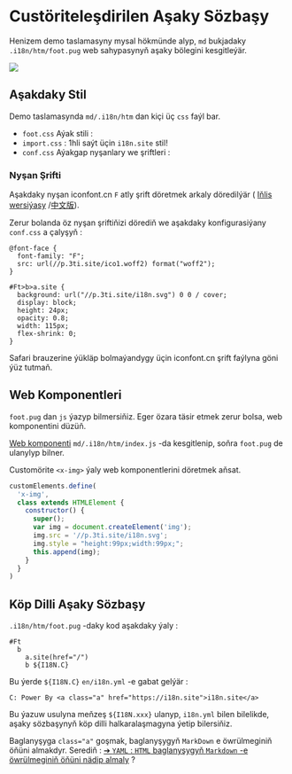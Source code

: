 # Custöriteleşdirilen Aşaky Sözbaşy

Henizem demo taslamasyny mysal hökmünde alyp, `md` bukjadaky `.i18n/htm/foot.pug` web sahypasynyň aşaky bölegini kesgitleýär.

![](https://p.3ti.site/1721286077.avif)

## Aşakdaky Stil

Demo taslamasynda `md/.i18n/htm` dan kiçi üç `css` faýl bar.

* `foot.css` Aýak stili :
* `import.css` : 1hli saýt üçin `i18n.site` stil!
* `conf.css` Aýakgap nyşanlary we şriftleri :

### Nyşan Şrifti

Aşakdaky nyşan iconfont.cn `F` atly şrift döretmek arkaly döredilýär ( [Iňlis wersiýasy](https://www.iconfont.cn/?lang=en-us) /[中文版](https://www.iconfont.cn/?lang=zh)).

Zerur bolanda öz nyşan şriftiňizi dörediň we aşakdaky konfigurasiýany `conf.css` a çalyşyň :

```
@font-face {
  font-family: "F";
  src: url(//p.3ti.site/ico1.woff2) format("woff2");
}

#Ft>b>a.site {
  background: url("//p.3ti.site/i18n.svg") 0 0 / cover;
  display: block;
  height: 24px;
  opacity: 0.8;
  width: 115px;
  flex-shrink: 0;
}
```

Safari brauzerine ýükläp bolmaýandygy üçin iconfont.cn şrift faýlyna göni ýüz tutmaň.

## Web Komponentleri

`foot.pug` dan `js` ýazyp bilmersiňiz. Eger özara täsir etmek zerur bolsa, web komponentini düzüň.

[Web komponenti](https://www.freecodecamp.org/news/build-your-first-web-component/) `md/.i18n/htm/index.js` -da kesgitlenip, soňra `foot.pug` de ulanylyp bilner.

Customörite `<x-img>` ýaly web komponentlerini döretmek aňsat.

```js
customElements.define(
  'x-img',
  class extends HTMLElement {
    constructor() {
      super();
      var img = document.createElement('img');
      img.src = '//p.3ti.site/i18n.svg';
      img.style = "height:99px;width:99px;";
      this.append(img);
    }
  }
)
```

## Köp Dilli Aşaky Sözbaşy

`.i18n/htm/foot.pug` -daky kod aşakdaky ýaly :

```
#Ft
  b
    a.site(href="/")
    b ${I18N.C}
```

Bu ýerde `${I18N.C}` `en/i18n.yml` -e gabat gelýär :

```
C: Power By <a class="a" href="https://i18n.site">i18n.site</a>
```

Bu ýazuw usulyna meňzeş `${I18N.xxx}` ulanyp, `i18n.yml` bilen bilelikde, aşaky sözbaşynyň köp dilli halkaralaşmagyna ýetip bilersiňiz.

Baglanyşyga `class="a"` goşmak, baglanyşygyň `MarkDown` e öwrülmeginiň öňüni almakdyr. Serediň :
 [➔ `YAML` : `HTML` baglanyşygyň `Markdown` -e öwrülmeginiň öňüni nädip almaly](/i18/qa#H2) ?